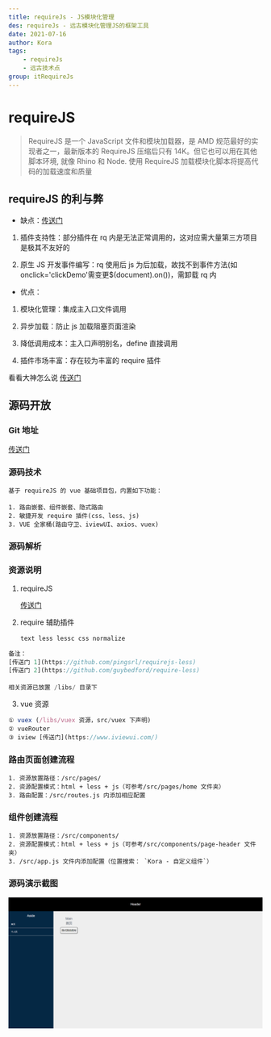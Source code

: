 ```yaml
---
title: requireJs - JS模块化管理
des: requireJs - 远古模块化管理JS的框架工具
date: 2021-07-16
author: Kora
tags:
    - requireJs
    - 远古技术点
group: itRequireJs
---
```


# requireJS

> RequireJS 是一个 JavaScript 文件和模块加载器，是 AMD 规范最好的实现者之一，最新版本的 RequireJS 压缩后只有 14K。但它也可以用在其他脚本环境, 就像 Rhino 和 Node. 使用 RequireJS 加载模块化脚本将提高代码的加载速度和质量

## requireJS 的利与弊

-   缺点：[传送门](https://blog.csdn.net/uikoo9/article/details/41556599)

1. 插件支持性：部分插件在 rq 内是无法正常调用的，这对应需大量第三方项目是极其不友好的

2. 原生 JS 开发事件编写：rq 使用后 js 为后加载，故找不到事件方法(如 οnclick='clickDemo'需变更\$(document).on())，需卸载 rq 内

-   优点：

1. 模块化管理：集成主入口文件调用

2. 异步加载：防止 js 加载阻塞页面渲染

3. 降低调用成本：主入口声明别名，define 直接调用

4. 插件市场丰富：存在较为丰富的 require 插件

看看大神怎么说 [传送门](https://www.ruanyifeng.com/blog/2012/11/require_js.html)

## 源码开放

### Git 地址

[传送门](https://github.com/kora-KR/Require-Vue)

### 源码技术

    基于 requireJS 的 vue 基础项目包，内置如下功能：

    1. 路由嵌套、组件嵌套、隐式路由
    2. 敏捷开发 require 插件(css、less、js)
    3. VUE 全家桶(路由守卫、iviewUI、axios、vuex)

### 源码解析

### 资源说明

1.  requireJS

    [传送门](https://www.ruanyifeng.com/blog/2012/11/require_js.html)

2.  require 辅助插件

        text less lessc css normalize

```js
备注：
[传送门 1](https://github.com/pingsrl/requirejs-less)
[传送门 2](https://github.com/guybedford/require-less)

相关资源已放置 /libs/ 目录下
```

3.  vue 资源

```js
① vuex (/libs/vuex 资源，src/vuex 下声明)
② vueRouter
③ iview [传送门](https://www.iviewui.com/)
```

### 路由页面创建流程

    1. 资源放置路径：/src/pages/
    2. 资源配置模式：html + less + js（可参考/src/pages/home 文件夹）
    3. 路由配置：/src/routes.js 内添加相应配置

### 组件创建流程

    1. 资源放置路径：/src/components/
    2. 资源配置模式：html + less + js（可参考/src/components/page-header 文件夹）
    3. /src/app.js 文件内添加配置（位置搜索： `Kora - 自定义组件`）

### 源码演示截图

<img src='./requireVue.png'/>
